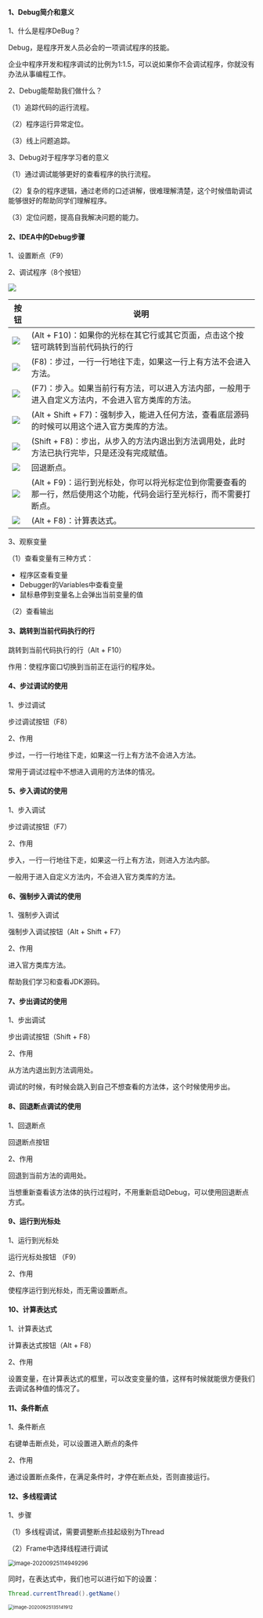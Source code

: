 #### 1、Debug简介和意义

1、什么是程序DeBug？

Debug，是程序开发人员必会的一项调试程序的技能。

企业中程序开发和程序调试的比例为1:1.5，可以说如果你不会调试程序，你就没有办法从事编程工作。

2、Debug能帮助我们做什么？

（1）追踪代码的运行流程。

（2）程序运行异常定位。

（3）线上问题追踪。

3、Debug对于程序学习者的意义

（1）通过调试能够更好的查看程序的执行流程。

（2）复杂的程序逻辑，通过老师的口述讲解，很难理解清楚，这个时候借助调试能够很好的帮助同学们理解程序。

（3）定位问题，提高自我解决问题的能力。


#### 2、IDEA中的Debug步骤

1、设置断点（F9）

2、调试程序（8个按钮）

![](https://gitee.com/whlgdxlkl/my-picture-bed/raw/master/uploadPicture/2019-09-28_162216.jpg)

| 按钮                                                         | 说明                                                         |
| ------------------------------------------------------------ | ------------------------------------------------------------ |
| ![](https://gitee.com/whlgdxlkl/my-picture-bed/raw/master/uploadPicture/2019-09-28_163744.jpg) | (Alt + F10)：如果你的光标在其它行或其它页面，点击这个按钮可跳转到当前代码执行的行 |
| ![](https://gitee.com/whlgdxlkl/my-picture-bed/raw/master/uploadPicture/2019-09-28_164022.jpg) | (F8)：步过，一行一行地往下走，如果这一行上有方法不会进入方法。 |
| ![](https://gitee.com/whlgdxlkl/my-picture-bed/raw/master/uploadPicture/2019-09-28_162345.jpg) | (F7)：步入。如果当前行有方法，可以进入方法内部，一般用于进入自定义方法内，不会进入官方类库的方法。 |
| ![](https://gitee.com/whlgdxlkl/my-picture-bed/raw/master/uploadPicture/2019-09-28_164200.jpg) | (Alt + Shift + F7)：强制步入，能进入任何方法，查看底层源码的时候可以用这个进入官方类库的方法。 |
| ![](https://gitee.com/whlgdxlkl/my-picture-bed/raw/master/uploadPicture/2019-09-28_164215.jpg) | (Shift + F8)：步出，从步入的方法内退出到方法调用处，此时方法已执行完毕，只是还没有完成赋值。 |
| ![](https://gitee.com/whlgdxlkl/my-picture-bed/raw/master/uploadPicture/2019-09-28_164428.jpg) | 回退断点。                                                   |
| ![](https://gitee.com/whlgdxlkl/my-picture-bed/raw/master/uploadPicture/2019-09-28_164418.jpg) | (Alt + F9)：运行到光标处，你可以将光标定位到你需要查看的那一行，然后使用这个功能，代码会运行至光标行，而不需要打断点。 |
| ![](https://gitee.com/whlgdxlkl/my-picture-bed/raw/master/uploadPicture/2019-09-28_164437.jpg) | (Alt + F8)：计算表达式。                                     |

3、观察变量

（1）查看变量有三种方式：
+ 程序区查看变量
+ Debugger的Variables中查看变量
+ 鼠标悬停到变量名上会弹出当前变量的值

（2）查看输出

#### 3、跳转到当前代码执行的行

跳转到当前代码执行的行（Alt + F10）

作用：使程序窗口切换到当前正在运行的程序处。

#### 4、步过调试的使用

1、步过调试

步过调试按钮（F8）

2、作用

步过，一行一行地往下走，如果这一行上有方法不会进入方法。

常用于调试过程中不想进入调用的方法体的情况。

#### 5、步入调试的使用

1、步入调试

步过调试按钮（F7）

2、作用

步入，一行一行地往下走，如果这一行上有方法，则进入方法内部。

一般用于进入自定义方法内，不会进入官方类库的方法。

#### 6、强制步入调试的使用

1、强制步入调试

强制步入调试按钮（Alt + Shift + F7）

2、作用

进入官方类库方法。

帮助我们学习和查看JDK源码。

#### 7、步出调试的使用

1、步出调试

步出调试按钮（Shift + F8）

2、作用

从方法内退出到方法调用处。

调试的时候，有时候会跳入到自己不想查看的方法体，这个时候使用步出。

#### 8、回退断点调试的使用

1、回退断点

回退断点按钮 

2、作用

回退到当前方法的调用处。

当想重新查看该方法体的执行过程时，不用重新启动Debug，可以使用回退断点方式。

#### 9、运行到光标处

1、运行到光标处

运行光标处按钮 （F9）

2、作用

使程序运行到光标处，而无需设置断点。

#### 10、计算表达式

1、计算表达式

计算表达式按钮（Alt + F8）

2、作用

设置变量，在计算表达式的框里，可以改变变量的值，这样有时候就能很方便我们去调试各种值的情况了。 

#### 11、条件断点

1、条件断点

右键单击断点处，可以设置进入断点的条件

2、作用

通过设置断点条件，在满足条件时，才停在断点处，否则直接运行。

#### 12、多线程调试

1、步骤

（1）多线程调试，需要调整断点挂起级别为Thread

（2）Frame中选择线程进行调试

<img src="https://gitee.com/whlgdxlkl/my-picture-bed/raw/master/uploadPicture/image-20200925114949296.png" alt="image-20200925114949296" style="zoom:80%;" />

同时，在表达式中，我们也可以进行如下的设置：

```java
Thread.currentThread().getName()
```

<img src="https://gitee.com/whlgdxlkl/my-picture-bed/raw/master/uploadPicture/image-20200925135141912.png" alt="image-20200925135141912" style="zoom:67%;" />